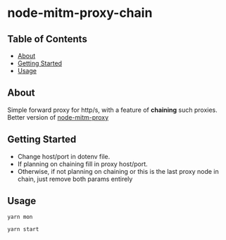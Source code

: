 # node-mitm-proxy-chain 

## Table of Contents

- [About](#about)
- [Getting Started](#getting_started)
- [Usage](#usage)

## About <a name = "about"></a>

Simple forward proxy for http/s, with a feature of **chaining** such proxies.
Better version of [node-mitm-proxy](https://github.com/SanariSan/node-mitm-proxy)

## Getting Started <a name = "getting_started"></a>

- Change host/port in dotenv file.
- If planning on chaining fill in proxy host/port.
- Otherwise, if not planning on chaining or this is the last proxy node in chain, just remove both params entirely

## Usage <a name = "usage"></a>

`yarn mon`

`yarn start`